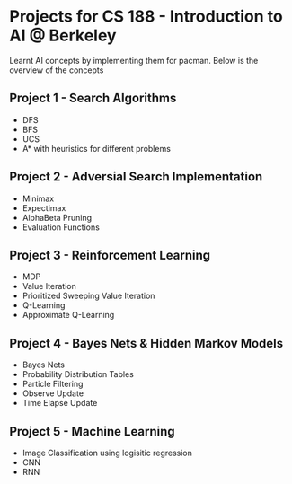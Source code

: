 # Projects for CS 188 - Introduction to AI @ Berkeley
Learnt AI concepts by implementing them for pacman. Below is the overview of the concepts
## Project 1 - Search Algorithms
- DFS
- BFS
- UCS
- A* with heuristics for different problems

## Project 2 - Adversial Search Implementation
- Minimax 
- Expectimax
- AlphaBeta Pruning
- Evaluation Functions

## Project 3 - Reinforcement Learning
- MDP
- Value Iteration
- Prioritized Sweeping Value Iteration
- Q-Learning
- Approximate Q-Learning

## Project 4 - Bayes Nets & Hidden Markov Models
- Bayes Nets
- Probability Distribution Tables
- Particle Filtering
- Observe Update 
- Time Elapse Update

## Project 5 - Machine Learning
- Image Classification using logisitic regression
- CNN
- RNN